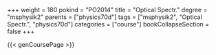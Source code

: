 +++
weight = 180
pokind = "PO2014"
title = "Optical Spectr."
degree = "msphysik2"
parents = ["physics70d"]
tags = ["msphysik2", "Optical Spectr.", "physics70d"]
categories = ["course"]
bookCollapseSection = false
+++

{{< genCoursePage >}}
